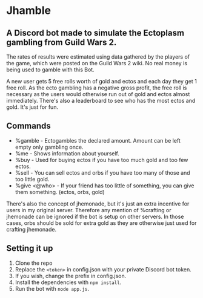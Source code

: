 # Jhamble

## A Discord bot made to simulate the Ectoplasm gambling from Guild Wars 2.

The rates of results were estimated using data gathered by the players of the game, which were posted on the Guild Wars 2 wiki. No real money is being used to gamble with this Bot.

A new user gets 5 free rolls worth of gold and ectos and each day they get 1 free roll. As the ecto gambling has a negative gross profit, the free roll is necessary as the users would otherwise run out of gold and ectos almost immediately. There's also a leaderboard to see who has the most ectos and gold. It's just for fun.

## Commands

- %gamble <amount> - Ectogambles the declared amount. Amount can be left empty only gambling once.
- %me - Shows information about yourself.
- %buy <amount> - Used for buying ectos if you have too much gold and too few ectos.
- %sell <amount> <what> - You can sell ectos and orbs if you have too many of those and too little gold.
- %give <@who> <amount> <what> - If your friend has too little of something, you can give them something. (ectos, orbs, gold)

There's also the concept of jhemonade, but it's just an extra incentive for users in my original server. Therefore any mention of %crafting or jhemonade can be ignored if the bot is setup on other servers. In those cases, orbs should be sold for extra gold as they are otherwise just used for crafting jhemonade.

## Setting it up
  
1. Clone the repo
2. Replace the `<token>` in config.json with your private Discord bot token.
3. If you wish, change the prefix in config.json.
4. Install the dependencies with `npm install`.
5. Run the bot with `node app.js`.
